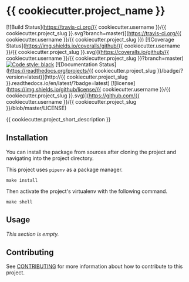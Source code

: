 # {{ cookiecutter.project_name }}

[![Build Status](https://travis-ci.org/{{ cookiecutter.username }}/{{ cookiecutter.project_slug }}.svg?branch=master)](https://travis-ci.org/{{ cookiecutter.username }}/{{ cookiecutter.project_slug }})
[![Coverage Status](https://img.shields.io/coveralls/github/{{ cookiecutter.username }}/{{ cookiecutter.project_slug }}.svg)](https://coveralls.io/github/{{ cookiecutter.username }}/{{ cookiecutter.project_slug }}?branch=master)
[![Code style: black](https://img.shields.io/badge/code%20style-black-000000.svg)](https://github.com/ambv/black)
[![Documentation Status](https://readthedocs.org/projects/{{ cookiecutter.project_slug }}/badge/?version=latest)](http://{{ cookiecutter.project_slug }}.readthedocs.io/en/latest/?badge=latest)
[![license](https://img.shields.io/github/license/{{ cookiecutter.username }}/{{ cookiecutter.project_slug }}.svg)](https://github.com/{{ cookiecutter.username }}/{{ cookiecutter.project_slug }}/blob/master/LICENSE)

{{ cookiecutter.project_short_description }}

## Installation

You can install the package from sources after cloning the project and navigating into the project directory.

This project uses `pipenv` as a package manager.

```
make install
```

Then activate the project's virtualenv with the following command.

```
make shell
```

## Usage

*This section is empty.*

## Contributing

See [CONTRIBUTING](CONTRIBUTING.md) for more information about how to contribute to this project.
